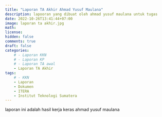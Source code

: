 ```yaml
---
title: "Laporan TA Akhir Ahmad Yusuf Maulana"
description: lapooran yang dibuat oleh ahmad yusuf maulana untuk tugas akhirnya di itera yang telah dilaksanakan pada oktober 2022
date: 2022-10-26T13:41:44+07:00
image: laporan ta akhir.jpg
math: 
license: 
hidden: false
comments: true
draft: false
categories:
    # - Laporan KKN
    # - Laporan KP
    # - Laporan TA awal
    - Laporan TA Akhir
tags:
    # - KKN
    - Laporan
    - Dokumen
    - ITERA
    - Institut Teknologi Sumatera
---
```


laporan ini adalah hasil kerja keras ahmad yusuf maulana